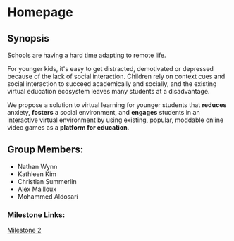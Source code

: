 # Homepage



## Synopsis

Schools are having a hard time adapting to remote life. 

For younger kids, it's easy to get distracted, demotivated or depressed because of the lack of social interaction. Children rely on context cues and social interaction to succeed academically and socially, and the existing virtual education ecosystem leaves many students at a disadvantage.

We propose a solution to virtual learning for younger students that **reduces** anxiety, **fosters** a social environment, and **engages** students in an interactive virtual environment by using existing, popular, moddable online video games as a **platform for education**.



## Group Members:

- Nathan Wynn
- Kathleen Kim
- Christian Summerlin
- Alex Mailloux
- Mohammed Aldosari



### Milestone Links:

[Milestone 2](Milestone_2.md)